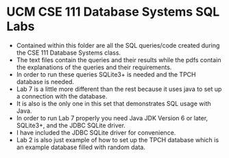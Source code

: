 UCM CSE 111 Database Systems SQL Labs
=====================================

+ Contained within this folder are all the SQL queries/code created during the CSE 111 Database Systems class.
+ The text files contain the queries and their results while the pdfs contain the explanations of the queries and their requirements.
+ In order to run these queries SQLite3+ is needed and the TPCH database is needed.
+ Lab 7 is a little more different than the rest because it uses java to set up a connection with the database.
+ It is also is the only one in this set that demonstrates SQL usage with Java.
+ In order to run Lab 7 properly you need Java JDK Version 6 or later, SQLite3+, and the JDBC SQLite driver.
+ I have included the JDBC SQLite driver for convenience.
+ Lab 2 is also just example of how to set up the TPCH database which is an example database filled with random data.



